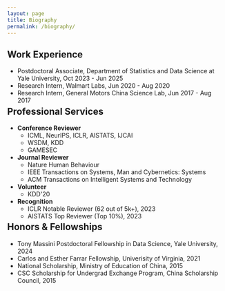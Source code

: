 ```yaml
---
layout: page
title: Biography
permalink: /biography/
---
```


## Work Experience
- Postdoctoral Associate, Department of Statistics and Data Science at Yale University, Oct 2023 - Jun 2025
- Research Intern, Walmart Labs, Jun 2020 - Aug 2020
- Research Intern, General Motors China Science Lab, Jun 2017 - Aug 2017

<div class="masthead" style="margin-top: -25px;margin-bottom: -15;"> </div>

## Professional Services
- **Conference Reviewer**
  - ICML, NeurIPS, ICLR, AISTATS, IJCAI
  - WSDM, KDD
  - GAMESEC
- **Journal Reviewer**
  - Nature Human Behaviour
  - IEEE Transactions on Systems, Man and Cybernetics: Systems
  - ACM Transactions on Intelligent Systems and Technology
- **Volunteer**
  - KDD'20
- **Recognition**
  - ICLR Notable Reviewer (62 out of 5k+), 2023
  - AISTATS Top Reviewer (Top 10%), 2023

<div class="masthead" style="margin-top: -25px;margin-bottom: -15;"> </div>

## Honors & Fellowships
- Tony Massini Postdoctoral Fellowship in Data Science, Yale University, 2024
- Carlos and Esther Farrar Fellowship, Univerisity of Virginia, 2021
- National Scholarship, Ministry of Education of China, 2015
- CSC Scholarship for Undergrad Exchange Program, China Scholarship Council, 2015
